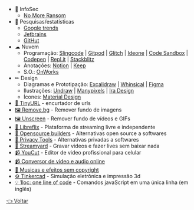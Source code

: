 - 🔐 InfoSec
  - [No More Ransom](https://www.nomoreransom.org/pt/index.html)
- 🔎 Pesquisas/estatísticas
  - [Google trends](https://trends.google.com.br/trends/?geo=BR)
  - [Jetbrains](https://www.jetbrains.com/lp/devecosystem-2020)
  - [GitHut](https://madnight.github.io/githut)
- ☁ Nuvem
  - Programação: [Slingcode](https://slingcode.net)  | [Gitpod](https://gitpod.io)  | [Glitch](https://glitch.com) | [Ideone](https://ideone.com) | [Code Sandbox](https://codesandbox.io) | [Codepen](https://codepen.io) | [Repl.it](https://repl.it) | [Stackblitz](https://stackblitz.com)
  - Anotações: [Notion](https://www.notion.so) | [Keep](https://keep.google.com)
  - S.O.: [OnWorks](https://www.onworks.net)
- ✏ Design
  - Diagramas e Prototipação: [Excalidraw](https://excalidraw.com) | [Whinsical](https://whimsical.com) | [Figma](https://www.figma.com)
  - Ilustrações: [Undraw](https://undraw.co/illustrations) | [Manypixels](https://www.manypixels.co/gallery) | [Ira Design](https://www.manypixels.co/gallery)
  - Ícones: [Material Design](https://material.io/resources/icons/?style=baseline)
- [🔗 TinyURL](https://tinyurl.com) - encurtador de urls
- [🖼 Remove.bg](https://www.remove.bg) - Remover fundo de imagens
- [🖼 Unscreen](https://www.unscreen.com) - Remover fundo de vídeos e GIFs
- [👥 Libreflix](https://libreflix.org) - Plataforma de streaming livre e independente
- [👥 Opensource builders](https://opensource.builders) - Alternativas open source a softwares
- [👥 Privacy Tools](https://www.privacytools.io) - Alternativas privadas a softwares
- [🦆 Streamyard](https://streamyard.com) - Gravar videos e fazer lives sem baixar nada
- [📹 YouCut](https://play.google.com/store/apps/details?id=com.camerasideas.trimmer) - Editor de video profissional para celular
- [📹 Conversor de video e audio online](https://convert-video-online.com/pt)
- [🎵 Musicas e efeitos sem copyright](https://www.youtube.com/channel/UCZVzgqp-fRUgyvRAmlm9IxA)
- [⚙ Tinkercad](https://www.tinkercad.com) - Simulação eletrônica e impressão 3d
- [💡 1loc: one line of code](https://1loc.dev) - Comandos javaScript em uma única linha (em inglês)

[👈 Voltar](../README.md)
